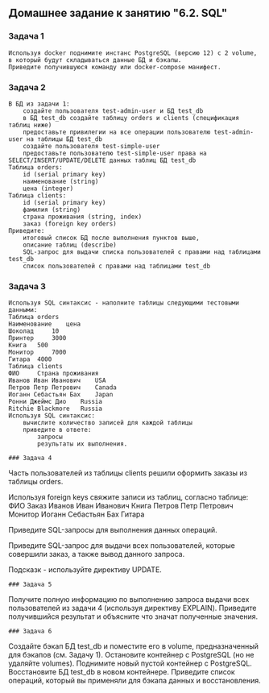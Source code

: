 ## Домашнее задание к занятию "6.2. SQL"
### Задача 1
````
Используя docker поднимите инстанс PostgreSQL (версию 12) c 2 volume, в который будут складываться данные БД и бэкапы.
Приведите получившуюся команду или docker-compose манифест.
````


### Задача 2
````
В БД из задачи 1:
    создайте пользователя test-admin-user и БД test_db
    в БД test_db создайте таблицу orders и clients (спeцификация таблиц ниже)
    предоставьте привилегии на все операции пользователю test-admin-user на таблицы БД test_db
    создайте пользователя test-simple-user
    предоставьте пользователю test-simple-user права на SELECT/INSERT/UPDATE/DELETE данных таблиц БД test_db
Таблица orders:
    id (serial primary key)
    наименование (string)
    цена (integer)
Таблица clients:
    id (serial primary key)
    фамилия (string)
    страна проживания (string, index)
    заказ (foreign key orders)
Приведите:
    итоговый список БД после выполнения пунктов выше,
    описание таблиц (describe)
    SQL-запрос для выдачи списка пользователей с правами над таблицами test_db
    список пользователей с правами над таблицами test_db
````
### Задача 3
````
Используя SQL синтаксис - наполните таблицы следующими тестовыми данными:
Таблица orders
Наименование 	цена
Шоколад 	10
Принтер 	3000
Книга 	500
Монитор 	7000
Гитара 	4000
Таблица clients
ФИО 	Страна проживания
Иванов Иван Иванович 	USA
Петров Петр Петрович 	Canada
Иоганн Себастьян Бах 	Japan
Ронни Джеймс Дио 	Russia
Ritchie Blackmore 	Russia
Используя SQL синтаксис:
    вычислите количество записей для каждой таблицы
    приведите в ответе:
        запросы
        результаты их выполнения.

### Задача 4
````
Часть пользователей из таблицы clients решили оформить заказы из таблицы orders.

Используя foreign keys свяжите записи из таблиц, согласно таблице:
ФИО 	Заказ
Иванов Иван Иванович 	Книга
Петров Петр Петрович 	Монитор
Иоганн Себастьян Бах 	Гитара

Приведите SQL-запросы для выполнения данных операций.

Приведите SQL-запрос для выдачи всех пользователей, которые совершили заказ, а также вывод данного запроса.

Подсказк - используйте директиву UPDATE.
````
### Задача 5
````
Получите полную информацию по выполнению запроса выдачи всех пользователей из задачи 4 (используя директиву EXPLAIN).
Приведите получившийся результат и объясните что значат полученные значения.
````
### Задача 6
````
Создайте бэкап БД test_db и поместите его в volume, предназначенный для бэкапов (см. Задачу 1).
Остановите контейнер с PostgreSQL (но не удаляйте volumes).
Поднимите новый пустой контейнер с PostgreSQL.
Восстановите БД test_db в новом контейнере.
Приведите список операций, который вы применяли для бэкапа данных и восстановления.
````
